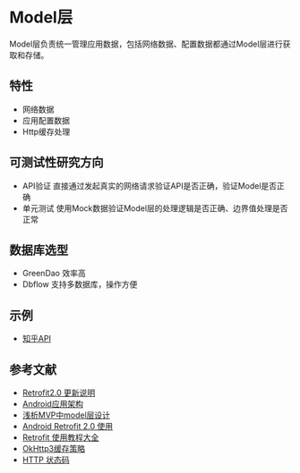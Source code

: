 # Model层
Model层负责统一管理应用数据，包括网络数据、配置数据都通过Model层进行获取和存储。

## 特性
* 网络数据
* 应用配置数据
* Http缓存处理

## 可测试性研究方向
* API验证 
直接通过发起真实的网络请求验证API是否正确，验证Model是否正确
* 单元测试
使用Mock数据验证Model层的处理逻辑是否正确、边界值处理是否正常

## 数据库选型
* GreenDao 效率高
* Dbflow 支持多数据库，操作方便

## 示例
* [知乎API](https://github.com/izzyleung/ZhihuDailyPurify/wiki/%E7%9F%A5%E4%B9%8E%E6%97%A5%E6%8A%A5-API-%E5%88%86%E6%9E%90)

## 参考文献
* [Retrofit2.0 更新说明](http://www.jcodecraeer.com/a/anzhuokaifa/androidkaifa/2015/0915/3460.html)
* [Android应用架构](http://www.jianshu.com/p/8ca27934c6e6)
* [浅析MVP中model层设计](http://www.jianshu.com/p/d299153ff853)
* [Android Retrofit 2.0 使用](http://wuxiaolong.me/2016/06/18/retrofits/)
* [Retrofit 使用教程大全](https://futurestud.io/tutorials/tag/retrofit)
* [OkHttp3缓存策略](http://www.jianshu.com/p/9cebbbd0eeab)
* [HTTP 状态码](http://blog.csdn.net/zll01/article/details/5018413)